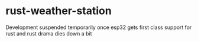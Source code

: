 # rust-weather-station

Development suspended temporarily once esp32 gets first class support for rust and rust drama dies down a bit
